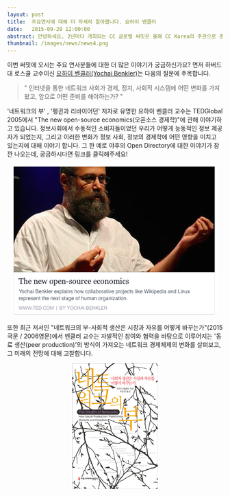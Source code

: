 ```yaml
---
layout: post
title:  주요연사에 대해 더 자세히 알아봅니다. 요하이 벤클러
date:   2015-09-28 12:00:00
abstract: 안녕하세요, 2년마다 개최되는 CC 글로벌 써밋은 올해 CC Korea의 주관으로 준비되고 있습니다. 함께 애써주시는 많은 분들께 감사드리며, 저희들의 역할을 소개합니다~
thumbnail: /images/news/news4.png
---
```


이번 써밋에 오시는 주요 연사분들에 대한 더 많은 이야기가 궁금하신가요? 먼저 하버드대 로스쿨 교수이신 [요하이 벤클러(Yochai Benkler)](https://summit.cckorea.org/speakers.html#yochai_benkler)는 다음의 질문에 주목합니다.

>"
인터넷을 통한 네트워크 사회가
경제, 정치, 사회적 시스템에 어떤 변화를 가져왔고,
앞으로 어떤 준비를 해야하는가?
"

'네트워크의 부' , '펭귄과 리바이어던' 저자로 유명한 요하이 벤클러 교수는 TEDGlobal 2005에서 "The new open-source economics(오픈소스 경제학)"에 관해 이야기하고 있습니다. 정보사회에서 수동적인 소비자들이었던 우리가 어떻게 능동적인 정보 제공자가 되었는지, 그리고 이러한 변화가 정보 사회, 정보의 경제학에 어떤 영향을 미치고 있는지에 대해 이야기 합니다. 그 한 예로 야후의 Open Directory에 대한 이야기가 잠깐 나오는데, 궁금하시다면 링크를 클릭해주세요!

<p style="text-align: center;">
  <a target="_blank" href="https://www.ted.com/talks/yochai_benkler_on_the_new_open_source_economics"><img src="/images/news/yochai-benkler-preview.png" alt="The new open-source economics on TED"></a>
</p>

또한 최근 저서인 "네트워크의 부-사회적 생산은 시장과 자유를 어떻게 바꾸는가"(2015 국문 / 2006영문)에서 벤클러 교수는 자발적인 참여와 협력을 바탕으로 이루어지는 '동료 생산(peer production)'의 방식이 가져오는 네트워크 경제체제의 변화를 살펴보고, 그 미래의 전망에 대해 고찰합니다.

<p style="text-align: center;">
  <a target="_blank" href="http://book.naver.com/bookdb/book_detail.nhn?bid=8922944"><img src="/images/news/wealth-of-networks.jpg" alt="네트워크의 부" style="width: 200px;"></a>
</p>

<style>
	p img {
		max-width: 100%;
	}
</style>

